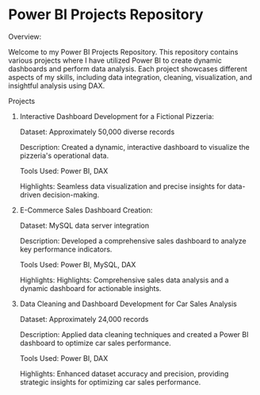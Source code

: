 # Power BI Projects Repository
Overview:

Welcome to my Power BI Projects Repository. This repository contains various projects where I have utilized Power BI to create dynamic dashboards and perform data analysis. Each project showcases different aspects of my skills, including data integration, cleaning, visualization, and insightful analysis using DAX.

Projects
1. Interactive Dashboard Development for a Fictional Pizzeria:
   
   Dataset: Approximately 50,000 diverse records

   Description: Created a dynamic, interactive dashboard to visualize the pizzeria's operational data.

   Tools Used: Power BI, DAX

   Highlights:
   Seamless data visualization and precise insights for data-driven decision-making.
   


2.  E-Commerce Sales Dashboard Creation:
   
    Dataset: MySQL data server integration
    
    Description: Developed a comprehensive sales dashboard to analyze key performance indicators.

    Tools Used: Power BI, MySQL, DAX

    Highlights:
    Highlights: Comprehensive sales data analysis and a dynamic dashboard for actionable insights.

    
3. Data Cleaning and Dashboard Development for Car Sales Analysis

   Dataset: Approximately 24,000 records

   Description: Applied data cleaning techniques and created a Power BI dashboard to optimize car sales performance.

   Tools Used: Power BI, DAX

   Highlights: Enhanced dataset accuracy and precision, providing strategic insights for optimizing car sales performance.
